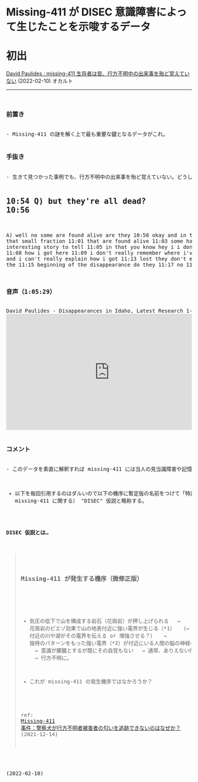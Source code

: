 # Missing-411 が DISEC 意識障害によって生じたことを示唆するデータ

# 初出
<a href="http://news21c.blog.fc2.com/blog-entry-19097.html" target="_blank">David Paulides : missing-411 生存者は皆、行方不明中の出来事を殆ど覚えていない</a> (2022-02-10)
オカルト

----

<dev>
<pre>

<h3>前置き</h3>
- Missing-411 の謎を解く上で最も重要な鍵となるデータがこれ。

<h3>手抜き</h3>
- 生きて見つかった事例でも、行方不明中の出来事を殆ど覚えていない。どうして行方不明になったのか、何がその発端となったのかの記憶もない。

10:54
Q) but they're all dead?
10:56
---
A) well no some are found alive are they
10:58
okay and in that in that small fraction
11:01
that are found alive
11:03
some have an interesting story to tell
11:05
in that you know hey i i don't remember
11:08
how i got here
11:09
i don't really remember where i've been
11:11
and i can't really explain how i got
11:13
lost they don't even remember the
11:15
beginning of the disappearance do they
11:17
no
11:18
no

<h3>音声（1:05:29）</h3>
David Paulides - Disappearances in Idaho, Latest Research 1-Hour Special - COAST TO COAST AM 2022
<iframe allow="accelerometer; autoplay; clipboard-write; encrypted-media; gyroscope; picture-in-picture" allowfullscreen="" frameborder="0" height="315" src="https://www.youtube.com/embed/6yQX42ay44k" title="YouTube video player" width="560"></iframe>

<h3>コメント</h3>
- このデータを素直に解釈すれば missing-411 には当人の見当識障害や記憶障害が伴っていることがわかる。そこから以下の機序を導出するのにさして困難はない筈。

- 以下を毎回引用するのはダルいので以下の機序に暫定版の名前をつけて「特定環境条件誘発型意識障害」仮説とでも名付けたいところだが、あまりに長いので（ missing-411 に関する） "DISEC" 仮説と略称する。

<h4>DISEC 仮説とは…</h4>
<blockquote>

<h3>Missing-411 が発生する機序（微修正版）</h3>

- 気圧の低下で山を構成する岩石（花崗岩）が押し上げられる
　→ 花崗岩のピエゾ効果で山の地表付近に強い電界が生じる（*1）
　（→ 付近の川や湖がその電界を伝える or 増強させる？）
　→ 独特のパターンをもった強い電界（*2）が付近にいる人間の脳の神経インパルスを撹乱させる
　→ 意識が朦朧とするが既にその自覚もない
　→ 通常、ありえない行動をとる
　→ 行方不明に。

- これが missing-411 の発生機序ではなかろうか？ 

ref: <a href="http://news21c.blog.fc2.com/blog-entry-18807.html" target="_blank">Missing-411 事件：警察犬が行方不明者被害者の匂いを追跡できないのはなぜか？</a> (2021-12-14)
</blockquote>



(2022-02-10)
</pre>
</dev>
